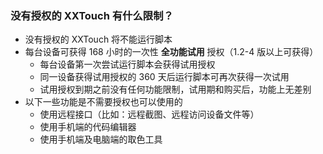 ### 没有授权的 XXTouch 有什么限制？
- 没有授权的 XXTouch 将不能运行脚本
- 每台设备可获得 168 小时的一次性 **全功能试用** 授权（1.2-4 版以上可获得）
    - 每台设备第一次尝试运行脚本会获得试用授权
    - 同一设备获得试用授权的 360 天后运行脚本可再次获得一次试用
    - 试用授权到期之前没有任何功能限制，试用期和购买后，功能上无差别
- 以下一些功能是不需要授权也可以使用的
    - 使用远程接口（比如：远程截图、远程访问设备文件等）
    - 使用手机端的代码编辑器
    - 使用手机端及电脑端的取色工具